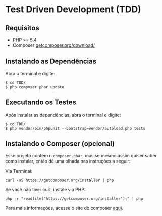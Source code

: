 # Test Driven Development (TDD)

## Requisitos

* PHP >= 5.4
* Composer [getcomposer.org/download/](https://getcomposer.org/download/)

## Instalando as Dependências

Abra o terminal e digite:

```shell
$ cd TDD/
$ php composer.phar update
```

## Executando os Testes

Após instalar as dependências, abra o terminal e digite:

```shell
$ cd TDD/
$ php vendor/bin/phpunit --bootstrap=vendor/autoload.php tests
```

## Instalando o Composer (opcional)

Esse projeto contém o ```composer.phar```, mas se mesmo assim quiser saber como instalar, então dê uma olhada nas instruções a seguir:

Via Terminal:

```shell
curl -sS https://getcomposer.org/installer | php
```

Se você não tiver curl, instale via PHP:

```shell
php -r "readfile('https://getcomposer.org/installer');" | php
```

Para mais informações, acesse o site do composer [aqui](https://getcomposer.org/download/).

